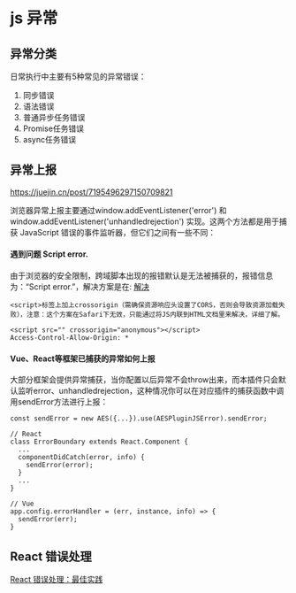 # js 异常
## 异常分类
日常执行中主要有5种常见的异常错误：
1. 同步错误
2. 语法错误
3. 普通异步任务错误
4. Promise任务错误
5. async任务错误

## 异常上报
https://juejin.cn/post/7195496297150709821


浏览器异常上报主要通过window.addEventListener('error') 和 window.addEventListener('unhandledrejection') 实现。这两个方法都是用于捕获 JavaScript 错误的事件监听器，但它们之间有一些不同：

#### 遇到问题 Script error.
由于浏览器的安全限制，跨域脚本出现的报错默认是无法被捕获的，报错信息为：“Script error.”，解决方案是在:
[解决](https://sentry.io/answers/script-error/)

```
<script>标签上加上crossorigin（需确保资源响应头设置了CORS，否则会导致资源加载失败），注意：这个方案在Safari下无效，只能通过将JS内联到HTML文档里来解决，详细了解。
```


```
<script src="" crossorigin="anonymous"></script>
Access-Control-Allow-Origin: *
```

#### Vue、React等框架已捕获的异常如何上报
大部分框架会提供异常捕获，当你配置以后异常不会throw出来，而本插件只会默认监听error、unhandledrejection，这种情况你可以在对应插件的捕获函数中调用sendError方法进行上报：
```
const sendError = new AES({...}).use(AESPluginJSError).sendError;

// React
class ErrorBoundary extends React.Component {
  ...
  componentDidCatch(error, info) {
    sendError(error);
  }
  ...
}

// Vue
app.config.errorHandler = (err, instance, info) => {
  sendError(err);
}
```
## React 错误处理
[React 错误处理：最佳实践](https://juejin.cn/post/7207058392287576123?from=search-suggest)



